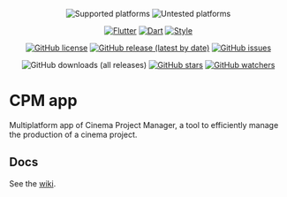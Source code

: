 <div align="center">

![Supported platforms](https://img.shields.io/badge/Supported%20platforms-Android%20%7C%20Windows%20%7C%20Web-green)
![Untested platforms](https://img.shields.io/badge/Untested%20platforms-Linux%20%7C%20iOS%20%7C%20macOS-orange)

[![Flutter](https://img.shields.io/badge/Flutter-3.10.0-blue)](https://flutter.dev/)
[![Dart](https://img.shields.io/badge/Dart-%3E%3D3.0.0%20%3C4.0.0-blue)](https://dart.dev/)
[![Style](https://img.shields.io/badge/Style-Dart%20Code%20Metrics-blue)](https://dartcodemetrics.dev/)

[![GitHub license](https://img.shields.io/github/license/StudioRvAndCo/CPM-frontend)](https://github.com/StudioRvAndCo/CPM-frontend/blob/main/LICENSE)
[![GitHub release (latest by date)](https://img.shields.io/github/v/release/StudioRvAndCo/CPM-frontend)](https://github.com/StudioRvAndCo/CPM-frontend/releases)
[![GitHub issues](https://img.shields.io/github/issues/StudioRvAndCo/CPM-frontend)](https://github.com/StudioRvAndCo/CPM-frontend/issues)

![GitHub downloads (all releases)](https://img.shields.io/github/downloads/StudioRvAndCo/CPM-frontend/total?style=social)
[![GitHub stars](https://img.shields.io/github/stars/StudioRvAndCo/CPM-frontend?style=social)](https://github.com/StudioRvAndCo/CPM-frontend/stargazers)
[![GitHub watchers](https://img.shields.io/github/watchers/StudioRvAndCo/CPM-frontend?style=social)](https://github.com/StudioRvAndCo/CPM-frontend/watchers)

</div>

# CPM app

Multiplatform app of Cinema Project Manager, a tool to efficiently manage the production of a cinema project.

## Docs

See the [wiki](https://github.com/studiorvandco/cpm_app/wiki).
